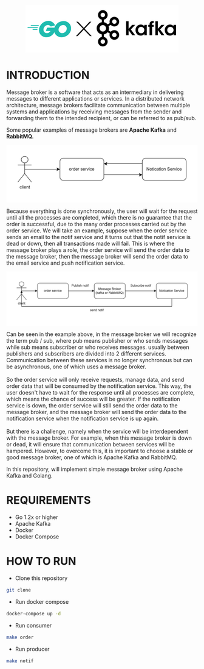 <div align="center">
  <img src="./image/goxkafka.png" alt="Plot">
</div>

# INTRODUCTION

Message broker is a software that acts as an intermediary in delivering messages to different applications or services. In a distributed network architecture, message brokers facilitate communication between multiple systems and applications by receiving messages from the sender and forwarding them to the intended recipient, or can be referred to as pub/sub.

Some popular examples of message brokers are **Apache Kafka** and **RabbitMQ.**

<div align="center" style="background-color: white; padding: 20px;">
  <img src="./image/example1.png" alt="Plot">
</div>

Because everything is done synchronously, the user will wait for the request until all the processes are completed, which there is no guarantee that the order is successful, due to the many order processes carried out by the order service. We will take an example, suppose when the order service sends an email to the notif service and it turns out that the notif service is dead or down, then all transactions made will fail. This is where the message broker plays a role, the order service will send the order data to the message broker, then the message broker will send the order data to the email service and push notification service.

<div align="center" style="background-color: white; padding: 20px;">
  <img src="./image/example2.png" alt="Plot">
</div>

Can be seen in the example above, in the message broker we will recognize the term pub / sub, where pub means publisher or who sends messages while sub means subscriber or who receives messages. usually between publishers and subscribers are divided into 2 different services. Communication between these services is no longer synchronous but can be asynchronous, one of which uses a message broker.
</br>
</br>
So the order service will only receive requests, manage data, and send order data that will be consumed by the notification service. This way, the user doesn't have to wait for the response until all processes are complete, which means the chance of success will be greater. If the notification service is down, the order service will still send the order data to the message broker, and the message broker will send the order data to the notification service when the notification service is up again.
</br>
</br>
But there is a challenge, namely when the service will be interdependent with the message broker. For example, when this message broker is down or dead, it will ensure that communication between services will be hampered. However, to overcome this, it is important to choose a stable or good message broker, one of which is Apache Kafka and RabbitMQ.

In this repository, will implement simple message broker using Apache Kafka and Golang.

# REQUIREMENTS

- Go 1.2x or higher
- Apache Kafka
- Docker
- Docker Compose

# HOW TO RUN

- Clone this repository

```bash
git clone
```

- Run docker compose

```bash
docker-compose up -d
```

- Run consumer

```bash
make order
```

- Run producer

```bash
make notif
```
